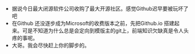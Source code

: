 * 据说今日最大闭源软件公司收购了最大开源社区。感觉Github迟早要被玩坏了吧
* 在Github 还没逐步成为Microsoft的收费版本之前，先把Github.io 搭建起来。可是不知道为什么总是会定向到模版主的git上，前端知识欠缺真是令人头疼的事呢。
* 大哥。我会尽快赶上你的脚步的。
